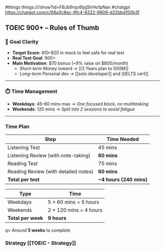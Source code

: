#things things:///show?id=FBJb9rqc6tjq5trHo1pNan
#chatgpt https://chatgpt.com/c/68a3c8ec-9fc4-8322-9609-d22bbd150b3f
## TOEIC 900+ – Rules of Thumb

### 🎯 Goal Clarity
- **Target Score**: 910–920 in mock to feel safe for real test
- **Real Test Goal**: 900+
- **Main Motivation**: $70 bonus (~9% raise on $800/month)
    - *Short-term* Money toward -> [[3 Years plan to 500M]]
    - *Long-term* Personal dev -> [[solo developer]] and [[IELTS cert]]
---
### ⏱️ Time Management
- **Weekdays**: 45–60 mins max → *One focused block, no multitasking*
- **Weekends**: 120 mins → *Split into 2 sessions to avoid fatigue*
---
### Time Plan

| Step                                 | Time Needed             |
| ------------------------------------ | ----------------------- |
| Listening Test                       | 45 mins                 |
| Listening Review (with note-taking)  | **60 mins**             |
| Reading Test                         | 75 mins                 |
| Reading Review (with detailed notes) | **60 mins**             |
| **Total per test**                   | **~4 hours (240 mins)** |

| Type               | Time                   |
| ------------------ | ---------------------- |
| Weekdays           | 5 × 60 mins = 5 hours  |
| Weekends           | 2 × 120 mins = 4 hours |
| **Total per week** | **9 hours**            |
q> Around **5 weeks** to *complete*
### Strategy [[TOEIC - Strategy]]
